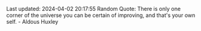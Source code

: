 Last updated: 2024-04-02 20:17:55
Random Quote: There is only one corner of the universe you can be certain of improving, and that's your own self. - Aldous Huxley